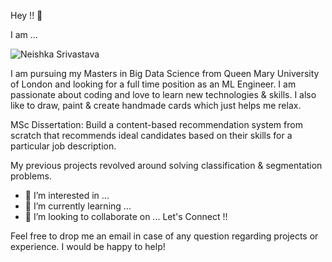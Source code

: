  Hey !! 👋
 
 I am ...
 
 ![Neishka Srivastava](https://user-images.githubusercontent.com/60430260/142646412-7716edcc-ba29-4176-8908-1d971b5b79fb.gif)

 I am pursuing my Masters in Big Data Science from Queen Mary University of London and looking for a full time position as an ML Engineer. I am passionate about coding and love to learn new technologies & skills. I also like to draw, paint & create handmade cards which just helps me relax. 


MSc Dissertation: Build a content-based recommendation system from scratch that recommends ideal candidates based on their skills for a particular job description. 

My previous projects revolved around solving classification & segmentation problems. 

- 👀 I’m interested in ...
- 🌱 I’m currently learning ...
- 💞️ I’m looking to collaborate on ...
Let's Connect !!

Feel free to drop me an email in case of any question regarding projects or experience. I would be happy to help!


<!---
neishka998/neishka998 is a ✨ special ✨ repository because its `README.md` (this file) appears on your GitHub profile.
You can click the Preview link to take a look at your changes.
--->
